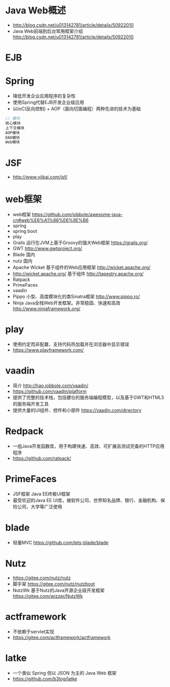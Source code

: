 # Java Web概述

- <http://blog.csdn.net/u013142781/article/details/50922010>
- Java Web前端到后台常用框架介绍 <http://blog.csdn.net/u013142781/article/details/50922010>

# EJB

# Spring

- 降低开发企业应用程序的复杂性
- 使用Spring代替EJB开发企业级应用
- 以IoC(反向控制) + AOP（面向切面编程）两种先进的技术为基础

```java
// 模块
核心模块
上下文模块
AOP模块
DAO模块
Web模块
```

# JSF

- <http://www.yiibai.com/jsf/>


# web框架

- web框架 https://github.com/jobbole/awesome-java-cn#web%E6%A1%86%E6%9E%B6
- spring 
- spring boot
- play
- Grails 运行在JVM上基于Groovy的强大Web框架 https://grails.org/
- GWT http://www.gwtproject.org/
- Blade 国内 
- nutz 国内 
- Apache Wicket 基于组件的Web应用框架 http://wicket.apache.org/
- http://wicket.apache.org/ 基于组件 http://tapestry.apache.org/
- Ratpack
- PrimeFaces
- vaadin
- Pippo 小型、高度模块化的类Sinatra框架  http://www.pippo.ro/
- Ninja Java全栈Web开发框架。非常稳固、快速和高效  http://www.ninjaframework.org/

# play

- 使用约定而非配置，支持代码热加载并在浏览器中显示错误
- https://www.playframework.com/

# vaadin

- 简介 http://hao.jobbole.com/vaadin/
- https://github.com/vaadin/platform
- 提供了完整的技术栈，包括健壮的服务端编程模型，以及基于GWT和HTML5的服务端开发工具
- 提供大量的UI组件、控件和小部件 https://vaadin.com/directory

# Redpack

- 一组Java开发函数库，用于构建快速、高效、可扩展且测试完备的HTTP应用程序
- https://github.com/ratpack/

# PrimeFaces

- JSF框架 Java EE终极UI框架
- 最受欢迎的Java EE UI库，被软件公司、世界知名品牌、银行、金融机构、保险公司、大学等广泛使用

# blade

- 轻量MVC https://github.com/lets-blade/blade

# Nutz

- https://gitee.com/nutz/nutz
- 脚手架 https://gitee.com/nutz/nutzboot
- NutzWk 基于Nutz的Java开源企业级开发框架 https://gitee.com/wizzer/NutzWk

# actframework

- 不依赖于servlet实现
- https://gitee.com/actframework/actframework

# latke

- 一个类似 Spring 但以 JSON 为主的 Java Web 框架
- https://github.com/b3log/latke